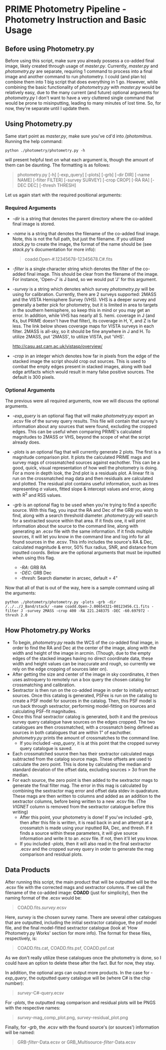 # PRIME Photometry Pipeline - Photometry Instruction and Basic Usage

## Before using Photometry.py

Before using this script, make sure you already possess a co-added final image, likely created through usage of _master.py_.  Currently, _master.py_ and _photometry.py_ are separate, requiring 1 command to process into a final image and another command to run photometry.  I could (and plan to) combine them into 1 big script that does everything in 1 go.  However, while combining the basic functionality of _photometry.py_ with _master.py_ would be relatively easy, due to the many current (and future) optional arguments for _photometry.py_ I don't want to have a very cluttered single command that would be prone to misinputting, leading to many minutes of lost time.  So, for now, they're separate until I update them.

## Using Photometry.py

Same start point as _master.py_, make sure you've cd'd into _/photomitrus_.  Running the help command: 

    python ./photometry/photometry.py -h

will present helpful text on what each argument is, though the amount of them can be daunting.  The formatting is as follows:

> photometry.py [-h] [-exp_query] [-plots] [-grb] [-dir DIR] [-name NAME] [-filter FILTER] [-survey SURVEY] [-crop CROP] [-RA RA] [-DEC DEC] [-thresh THRESH]

Let us again start with the required positional arguments:

### Required Arguments

- _-dir_ is a string that denotes the parent directory where the co-added final image is stored.

- _-name_ is a string that denotes the filename of the co-added final image.  Note, this is not the full path, but just the filename.  If you utilized _stack.py_ to create the image, the format of the name should be (see _stack.py_'s documentation for more info):

  > coadd.Open-#.12345678-12345678.C#.fits

- _-filter_ is a single character string which denotes the filter of the co-added final image.  This should be clear from the filename of the image.  For instance, 'Open-J' is J band, so we would put 'J' for this argument.

- _-survey_ is a string which denotes which survey _photometry.py_ will be using for calibration.  Currently, there are 2 surveys supported: 2MASS and the VISTA Hemisphere Survey (VHS).  VHS is a deeper survey and generally a better pick for photometry, but it is limited in area to targets in the southern hemisphere, so keep this in mind or you may get an error.  In addition, while VHS has nearly all S. hemi. coverage in J (and Ks, but PRIME doesn't have that filter), its coverage in H, Y, and Z is far less.  The link below shows coverage maps for VISTA surveys in each filter.  2MASS is all-sky, so it should be fine anywhere in J and H.  To utilize 2MASS, put '2MASS', to utilize VISTA, put 'VHS'.

    http://casu.ast.cam.ac.uk/vistasp/overview/ 

- _-crop_ in an integer which denotes how far in pixels from the edge of the stacked image the script should crop out sources.  This is used to combat the empty edges present in stacked images, along with bad edge artifacts which would result in many false positive sources.  The default is 300 pixels.

### Optional Arguments

The previous were all required arguments, now we will discuss the optional arguments.

- _-exp_query_ is an optional flag that will make _photometry.py_ export an .ecsv file of the survey query results.  This file will contain that survey's information about any sources that were found, excluding the cropped edges.  This can be useful when comparing PRIME's calculated magnitudes to 2MASS or VHS, beyond the scope of what the script already does.

- _-plots_ is an optional flag that will currently generate 2 plots.  The first is a magnitude comparison plot.  It plots the calculated PRIME mags and survey mags of crossmatched sources against eachother.  This can be a good, quick, visual representation of how well the photometry is doing.  For a more in depth look, the 2nd plot is a residuals plot.  A linear fit is run on the crossmatched mag data and then residuals are calculated and plotted.  The residual plot contains useful information, such as lines representing &#963; values, fitted slope & intercept values and error, along with R<sup>2</sup> and RSS values.

- _-grb_ is an optional flag to be used when you're trying to find a specific source.  With this flag, you input the RA and Dec of the GRB you wish to find, along with a search threshold diameter.  _photometry.py_ will search for a sextracted source within that area.  If it finds one, it will print information about the source to the command line, along with generating an .ecsv file with the same information.  If it finds multiple sources, it will let you know in the command line and log info for all found sources in the .ecsv.  This info includes the source's RA & Dec, calculated magnitude & error, 50% flux radius, SNR, and distance from inputted coords.  Below are the optional arguments that must be inputted when using this flag.
    - _-RA_: GRB RA
    - _-DEC_: GRB Dec
    - _-thresh_: Search diameter in arcsec, default = 4"

Now that all of that is out of the way, here is a sample command using all the arguments:

    python ./photometry/photometry.py -plots -grb -dir /../../J_Band/stack/ -name coadd.Open-J.00654321-00123456.C1.fits -filter J -survey 2MASS -crop 400 -RA 221.248375 -DEC -60.697972 -thresh 2.0

## How Photometry.py Works

- To begin, _photometry.py_ reads the WCS of the co-added final image, in order to find the RA and Dec at the center of the image, along with the width and height of the image in arcmin.  (Though, due to the empty edges of the stacked images having no direct coordinate data, these width and height values can be inaccurate and rough, so currently we rely on the edge cropping of sources later on).  
- After getting the size and center of the image in sky coordinates, it then uses astroquery to remotely run a box query the chosen catalog for crossmatching and calibration.
- Sextractor is then run on the co-added image in order to initially extract sources.  Once this catalog is generated, PSFex is run on the catalog to create a PSF model for sources in the catalog.  Then, this PSF model is run back through sextractor, performing model-fitting on sources and calculating PSF-fit magnitudes.
- Once this final sextractor catalog is generated, both it and the previous survey query catalogue have sources on the edges cropped.  The two catalogues are then crossmatched, with a crossmatch being defined as sources in both catalogues that are within 1" of eachother.  _photometry.py_ prints the amount of crossmatches to the command line.
  - If you included _-exp_query_, it is at this point that the cropped survey query catalogue is saved.
- Each crossmatched source then has their sextractor calculated mags subtracted from the catalog source mags.  These offsets are used to calculate the zero point.  This is done by calculating the median and standard deviation of the offset data, excluding sources > 3&#963; from the median.
- For each source, the zero point is then added to the sextractor mags to generate the final filter mag.  The error in this mag is calculated by combining the sextractor mag error and offset data stdev in quadrature.  These mags are then written to columns and added as an addition to the sextractor columns, before being written to a new .ecsv file.  (The _VIGNET_ column is removed from the sextractor catalogue before this writing)
    - After this point, your photometry is done! If you've included _-grb_, then after this file is written, it is read back in and an attempt at a crossmatch is made using your inputted RA, Dec, and thresh.  If it finds a source within these parameters, it will give source information and write it to an .ecsv file.  If not, then it'll let you know.
    - If you included _-plots_, then it will also read in the final sextractor .ecsv and the cropped survey query in order to generate the mag comparison and residual plots.
 
## Data Products

After running this script, the main product that will be outputted will be the .ecsv file with the corrected mags and sextractor columns.  If we call the filename of the co-added image: **COADD** (just for simplicity), then the naming format of the .ecsv would be:

> COADD.fits._survey_.ecsv

Here, _survey_ is the chosen survey name.
There are several other catalogues that are outputted, including the initial sextractor catalogue, the psf model file, and the final model-fitted sextractor catalogue (look at 'How Photometry.py Works' section for more info).  The format for these files, respectively, is:

> COADD.fits.cat,
> COADD.fits.psf,
> COADD.psf.cat

As we don't really utilize these catalogues once the photometry is done, so I could have an option to delete these after the fact.  But for now, they stay.

In addition, the optional args can output more products.  In the case for _-exp_query_, the outputted query catalogue will be (where C# is the chip number):

> _survey_-C#-query.ecsv

For _-plots_, the outputted mag comparison and residual plots will be PNGS with the respective names:

> _survey_-mag_comp_plot.png,
> _survey_-residual_plot.png

Finally, for _-grb_, the .ecsv with the found source's (or sources') information will be named:

> GRB-_filter_-Data.ecsv or GRB_Multisource-_filter_-Data.ecsv

